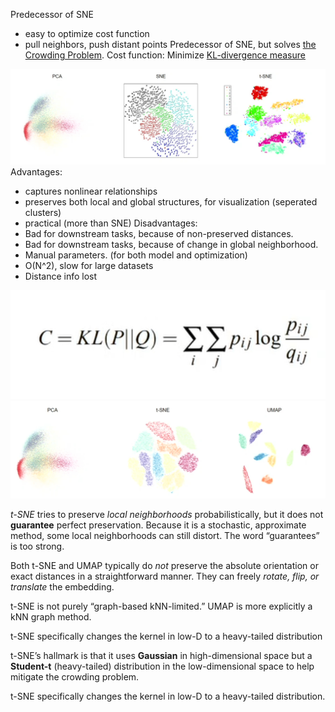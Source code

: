 Predecessor of SNE
- easy to optimize cost function
- pull neighbors, push distant points 
Predecessor of SNE, but solves [the Crowding Problem](Crowding%20Problem.md).
Cost function: Minimize [KL-divergence measure](KL-divergence%20measure.md)

![](../../attachments/image/t-Distributed%20Stochastic%20Neighbor%20Embedding-1737835518080.jpeg)Advantages:
- captures nonlinear relationships
- preserves both local and global structures, for visualization (seperated clusters)
- practical (more than SNE)
Disadvantages:
- Bad for downstream tasks, because of non-preserved distances.
- Bad for downstream tasks, because of change in global neighborhood.
- Manual parameters. (for both model and optimization)
- O(N^2), slow for large datasets
- Distance info lost

![](../../attachments/image/t-Distributed%20Stochastic%20Neighbor%20Embedding-1737835890078.jpeg)![](../../attachments/image/t-Distributed%20Stochastic%20Neighbor%20Embedding-1737837009419.jpeg)

_t-SNE_ tries to preserve _local neighborhoods_ probabilistically, but it does not **guarantee** perfect preservation.
Because it is a stochastic, approximate method, some local neighborhoods can still distort. The word “guarantees” is too strong.

Both t-SNE and UMAP typically do _not_ preserve the absolute orientation or exact distances in a straightforward manner. They can freely _rotate, flip, or translate_ the embedding.

t-SNE is not purely “graph-based kNN-limited.” UMAP is more explicitly a kNN graph method.

t-SNE specifically changes the kernel in low-D to a heavy-tailed distribution

t-SNE’s hallmark is that it uses **Gaussian** in high-dimensional space but a **Student-t** (heavy-tailed) distribution in the low-dimensional space to help mitigate the crowding problem.

t-SNE specifically changes the kernel in low-D to a heavy-tailed distribution.